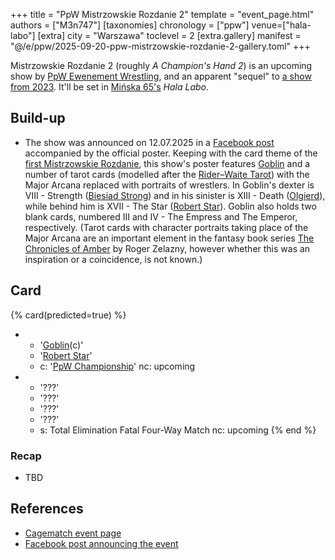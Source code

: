 +++
title = "PpW Mistrzowskie Rozdanie 2"
template = "event_page.html"
authors = ["M3n747"]
[taxonomies]
chronology = ["ppw"]
venue=["hala-labo"]
[extra]
city = "Warszawa"
toclevel = 2
[extra.gallery]
manifest = "@/e/ppw/2025-09-20-ppw-mistrzowskie-rozdanie-2-gallery.toml"
+++

Mistrzowskie Rozdanie 2 (roughly _A Champion's Hand 2_) is an upcoming show by [PpW Ewenement Wrestling](@/o/ppw.md), and an apparent "sequel" to [a show from 2023](@/e/ppw/2023-05-06-ppw-mistrzowskie-rozdanie.md). It'll be set in [Mińska&nbsp;65's](@/v/minska-65.md) _Hala Labo_.

## Build-up

* The show was announced on 12.07.2025 in a [Facebook post][mr2] accompanied by the official poster. Keeping with the card theme of the [first Mistrzowskie Rozdanie](@/e/ppw/2023-05-06-ppw-mistrzowskie-rozdanie.md), this show's poster features [Goblin](@/w/goblin.md) and a number of tarot cards (modelled after the [Rider–Waite Tarot][rwt]) with the Major Arcana replaced with portraits of wrestlers. In Goblin's dexter is VIII - Strength ([Biesiad Strong](@/w/biesiad.md)) and in his sinister is XIII - Death ([Olgierd](@/w/olgierd.md)), while behind him is XVII - The Star ([Robert Star](@/w/robert-star.md)). Goblin also holds two blank cards, numbered III and IV - The Empress and The Emperor, respectively. (Tarot cards with character portraits taking place of the Major Arcana are an important element in the fantasy book series [The Chronicles of Amber][amber] by Roger Zelazny, however whether this was an inspiration or a coincidence, is not known.)

## Card

{% card(predicted=true) %}
- - '[Goblin](@/w/goblin.md)(c)'
  - '[Robert Star](@/w/robert-star.md)'
  - c: '[PpW Championship](@/c/ppw-championship.md)'
    nc: upcoming
- - '???'
  - '???'
  - '???'
  - '???'
  - s: Total Elimination Fatal Four-Way Match
    nc: upcoming
{% end %}

### Recap

* TBD

## References

* [Cagematch event page](https://www.cagematch.net/?id=1&nr=429937)
* [Facebook post announcing the event][mr2]

[mr2]: https://www.facebook.com/OficjalnePPW/posts/pfbid0taRW9fXjs7ofV4zixySEMYGQ9VfZZXPdemaSjGDpAWzoPNFjnqpo7J7WzS84B4mTl
[rwt]: https://en.wikipedia.org/wiki/Rider%E2%80%93Waite_Tarot
[amber]: https://en.wikipedia.org/wiki/The_Chronicles_of_Amber
